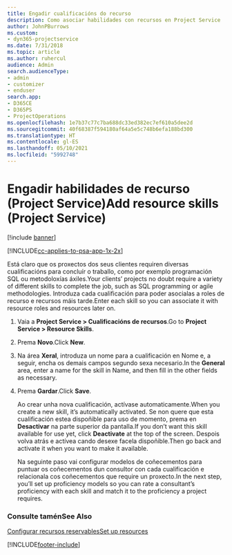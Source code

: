```yaml
---
title: Engadir cualificacións do recurso
description: Como asociar habilidades con recursos en Project Service
author: JohnPBurrows
ms.custom:
- dyn365-projectservice
ms.date: 7/31/2018
ms.topic: article
ms.author: ruhercul
audience: Admin
search.audienceType:
- admin
- customizer
- enduser
search.app:
- D365CE
- D365PS
- ProjectOperations
ms.openlocfilehash: 1e7b37c77c7ba688dc33ed382ec7ef610a5dee2d
ms.sourcegitcommit: 40f68387f594180af64a5e5c748b6efa188bd300
ms.translationtype: HT
ms.contentlocale: gl-ES
ms.lasthandoff: 05/10/2021
ms.locfileid: "5992748"
---
```

# <a name="add-resource-skills-project-service"></a><span data-ttu-id="8bcab-103">Engadir habilidades de recurso (Project Service)</span><span class="sxs-lookup"><span data-stu-id="8bcab-103">Add resource skills (Project Service)</span></span>

[!include [banner](../includes/psa-now-project-operations.md)]

[!INCLUDE[cc-applies-to-psa-app-1x-2x](../includes/cc-applies-to-psa-app-1x-2x.md)]

<span data-ttu-id="8bcab-104">Está claro que os proxectos dos seus clientes requiren diversas cualificacións para concluír o traballo, como por exemplo programación SQL ou metodoloxías áxiles.</span><span class="sxs-lookup"><span data-stu-id="8bcab-104">Your clients’ projects no doubt require a variety of different skills to complete the job, such as SQL programming or agile methodologies.</span></span> <span data-ttu-id="8bcab-105">Introduza cada cualificación para poder asocialas a roles de recurso e recursos máis tarde.</span><span class="sxs-lookup"><span data-stu-id="8bcab-105">Enter each skill so you can associate it with resource roles and resources later on.</span></span>  
  
1. <span data-ttu-id="8bcab-106">Vaia a **Project Service > Cualificacións de recursos**.</span><span class="sxs-lookup"><span data-stu-id="8bcab-106">Go to **Project Service > Resource Skills**.</span></span>  
  
2. <span data-ttu-id="8bcab-107">Prema **Novo**.</span><span class="sxs-lookup"><span data-stu-id="8bcab-107">Click **New**.</span></span>  
  
3. <span data-ttu-id="8bcab-108">Na área **Xeral**, introduza un nome para a cualificación en Nome e, a seguir, encha os demais campos segundo sexa necesario.</span><span class="sxs-lookup"><span data-stu-id="8bcab-108">In the **General** area, enter a name for the skill in Name, and then fill in the other fields as necessary.</span></span>  
  
4. <span data-ttu-id="8bcab-109">Prema **Gardar**.</span><span class="sxs-lookup"><span data-stu-id="8bcab-109">Click **Save**.</span></span>  
  
   <span data-ttu-id="8bcab-110">Ao crear unha nova cualificación, actívase automaticamente.</span><span class="sxs-lookup"><span data-stu-id="8bcab-110">When you create a new skill, it’s automatically activated.</span></span> <span data-ttu-id="8bcab-111">Se non quere que esta cualificación estea dispoñible para uso de momento, prema en **Desactivar** na parte superior da pantalla.</span><span class="sxs-lookup"><span data-stu-id="8bcab-111">If you don’t want this skill available for use yet, click **Deactivate** at the top of the screen.</span></span> <span data-ttu-id="8bcab-112">Despois volva atrás e actívea cando desexe facela dispoñible.</span><span class="sxs-lookup"><span data-stu-id="8bcab-112">Then go back and activate it when you want to make it available.</span></span>  
  
   <span data-ttu-id="8bcab-113">Na seguinte paso vai configurar modelos de coñecementos para puntuar os coñecementos dun consultor con cada cualificación e relacionala cos coñecementos que require un proxecto.</span><span class="sxs-lookup"><span data-stu-id="8bcab-113">In the next step, you’ll set up proficiency models so you can rate a consultant’s proficiency with each skill and match it to the proficiency a project requires.</span></span>  
  
### <a name="see-also"></a><span data-ttu-id="8bcab-114">Consulte tamén</span><span class="sxs-lookup"><span data-stu-id="8bcab-114">See Also</span></span>  
 [<span data-ttu-id="8bcab-115">Configurar recursos reservables</span><span class="sxs-lookup"><span data-stu-id="8bcab-115">Set up resources</span></span>](../psa/set-up-resources.md)


[!INCLUDE[footer-include](../includes/footer-banner.md)]